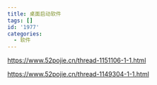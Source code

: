 ```yaml
---
title: 桌面启动软件
tags: []
id: '1977'
categories:
  - 软件
---
```


https://www.52pojie.cn/thread-1151106-1-1.html

https://www.52pojie.cn/thread-1149304-1-1.html
